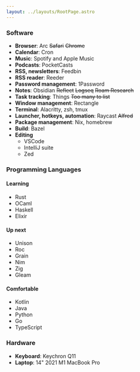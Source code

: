 ```yaml
---
layout: ../layouts/RootPage.astro
---
```


### Software
- **Browser**: Arc ~~Safari~~ ~~Chrome~~
- **Calendar**: Cron
- **Music**: Spotify and Apple Music
- **Podcasts**: PocketCasts
- **RSS, newsletters**: Feedbin
- **RSS reader**: Reeder
- **Password management**: 1Password
- **Notes**: Obsidian ~~Reflect~~ ~~Logseq~~ ~~Roam Research~~
- **Task tracking**: Things ~~Too many to list~~
- **Window management**: Rectangle
- **Terminal**: Alacritty, zsh, tmux
- **Launcher, hotkeys, automation**: Raycast ~~Alfred~~
- **Package management**: Nix, homebrew
- **Build**: Bazel
- **Editing**
  - VSCode
  - IntelliJ suite
  - Zed


### Programming Languages
#### Learning
- Rust
- OCaml
- Haskell
- Elixir

#### Up next
- Unison
- Roc
- Grain
- Nim
- Zig
- Gleam

#### Comfortable
- Kotlin
- Java
- Python
- Go
- TypeScript

### Hardware
- **Keyboard**: Keychron Q11
- **Laptop**: 14" 2021 M1 MacBook Pro

